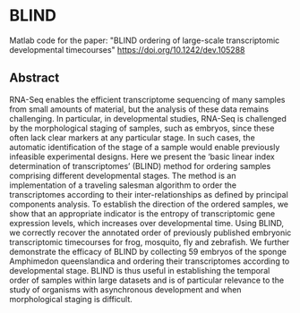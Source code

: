 # BLIND
Matlab code for the paper: "BLIND ordering of large-scale transcriptomic developmental timecourses" https://doi.org/10.1242/dev.105288

## Abstract
RNA-Seq enables the efficient transcriptome sequencing of many samples from small amounts of material, but the analysis of these data remains challenging. In particular, in developmental studies, RNA-Seq is challenged by the morphological staging of samples, such as embryos, since these often lack clear markers at any particular stage. In such cases, the automatic identification of the stage of a sample would enable previously infeasible experimental designs. Here we present the ‘basic linear index determination of transcriptomes’ (BLIND) method for ordering samples comprising different developmental stages. The method is an implementation of a traveling salesman algorithm to order the transcriptomes according to their inter-relationships as defined by principal components analysis. To establish the direction of the ordered samples, we show that an appropriate indicator is the entropy of transcriptomic gene expression levels, which increases over developmental time. Using BLIND, we correctly recover the annotated order of previously published embryonic transcriptomic timecourses for frog, mosquito, fly and zebrafish. We further demonstrate the efficacy of BLIND by collecting 59 embryos of the sponge Amphimedon queenslandica and ordering their transcriptomes according to developmental stage. BLIND is thus useful in establishing the temporal order of samples within large datasets and is of particular relevance to the study of organisms with asynchronous development and when morphological staging is difficult.
